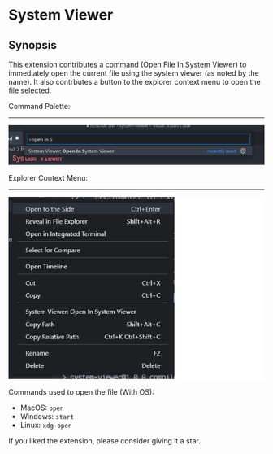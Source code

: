 # System Viewer

## Synopsis
This extension contributes a command \(Open File In System Viewer\) to immediately open the current
file using the system viewer (as noted by the name). It also contrbutes a button to the explorer
context menu to open the file selected.

Command Palette:
__________________________________________________________________________________________________________________
![command in Command Palette](./images/screenshots/command_palette.png)

Explorer Context Menu:
__________________________________________________________________________________________________________________
![Command in Explorer Context Menu](./images/screenshots/explorer_context.png)


Commands used to open the file (With OS):
- MacOS: `open`
- Windows: `start`
- Linux: `xdg-open` 

If you liked the extension, please consider giving it a star.

